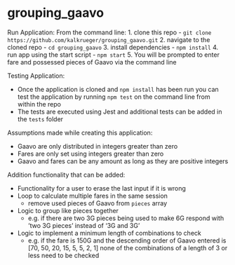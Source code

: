 # grouping_gaavo

Run Application:
  From the command line:
    1. clone this repo - `git clone https://github.com/kalkrueger/grouping_gaavo.git`
    2. navigate to the cloned repo - `cd grouping_gaavo`
    3. install dependencies - `npm install`
    4. run app using the start script - `npm start`
    5. You will be prompted to enter fare and possessed pieces of Gaavo via the
      command line

Testing Application:
  - Once the application is cloned and `npm install` has been run you can test the
    application by running `npm test` on the command line from within the repo
  - The tests are executed using Jest and additional tests can be added in the
    `tests` folder

Assumptions made while creating this application:
  - Gaavo are only distributed in integers greater than zero
  - Fares are only set using integers greater than zero
  - Gaavo and fares can be any amount as long as they are positive integers

Addition functionality that can be added:
  - Functionality for a user to erase the last input if it is wrong
  - Loop to calculate multiple fares in the same session
	  - remove used pieces of Gaavo from `pieces` array
  - Logic to group like pieces together
	  - e.g. if there are two 3G pieces being used to make 6G respond with
     ’two 3G pieces’ instead of ‘3G and 3G’
  - Logic to implement a minimum length of combinations to check
    - e.g. if the fare is 150G and the descending order of Gaavo entered is
     [70, 50, 20, 15, 5, 5, 2, 1] none of the combinations of a length of 3
     or less need to be checked
